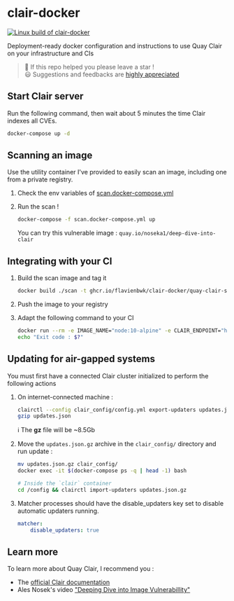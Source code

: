 # clair-docker

[![Linux build of clair-docker](https://github.com/flavienbwk/clair-docker/actions/workflows/main.yml/badge.svg)](https://github.com/flavienbwk/clair-docker/actions/workflows/main.yml)

Deployment-ready docker configuration and instructions to use Quay Clair on your infrastructure and CIs

> 🌟 If this repo helped you please leave a star !  
> :smiley: Suggestions and feedbacks are [highly appreciated](https://github.com/flavienbwk/clair-docker/issues/new)

## Start Clair server

Run the following command, then wait about 5 minutes the time Clair indexes all CVEs.

```bash
docker-compose up -d
```

## Scanning an image

Use the utility container I've provided to easily scan an image, including one from a private registry.

1. Check the env variables of [scan.docker-compose.yml](./scan.docker-compose.yml)

2. Run the scan !

    ```bash
    docker-compose -f scan.docker-compose.yml up
    ```

    You can try this vulnerable image : `quay.io/noseka1/deep-dive-into-clair`

## Integrating with your CI

1. Build the scan image and tag it

    ```bash
    docker build ./scan -t ghcr.io/flavienbwk/clair-docker/quay-clair-scan:v4.3.0
    ```

2. Push the image to your registry

3. Adapt the following command to your CI

    ```bash
    docker run --rm -e IMAGE_NAME="node:10-alpine" -e CLAIR_ENDPOINT="http://172.17.0.1:6060" -e REGISTRY_ENDPOINT="" -e REGISTRY_USERNAME="" -e REGISTRY_PASSWORD="" --privileged --network="host" -it ghcr.io/flavienbwk/clair-docker/quay-clair-scan:v4.3.0
    echo "Exit code : $?"
    ```

## Updating for air-gapped systems

You must first have a connected Clair cluster initialized to perform the following actions

1. On internet-connected machine :

    ```bash
    clairctl --config clair_config/config.yml export-updaters updates.json
    gzip updates.json
    ```

    :information_source: The **gz** file will be ~8.5Gb

2. Move the `updates.json.gz` archive in the `clair_config/` directory and run update :

    ```bash
    mv updates.json.gz clair_config/
    docker exec -it $(docker-compose ps -q | head -1) bash

    # Inside the `clair` container
    cd /config && clairctl import-updaters updates.json.gz
    ```

3. Matcher processes should have the disable_updaters key set to disable automatic updaters running.

    ```yml
    matcher:
        disable_updaters: true
    ```

## Learn more

To learn more about Quay Clair, I recommend you :

- The [official Clair documentation](https://quay.github.io/clair/)
- Ales Nosek's video ["Deeping Dive into Image Vulnerabillity"](https://www.youtube.com/watch?v=kLpEbUBn06A)
